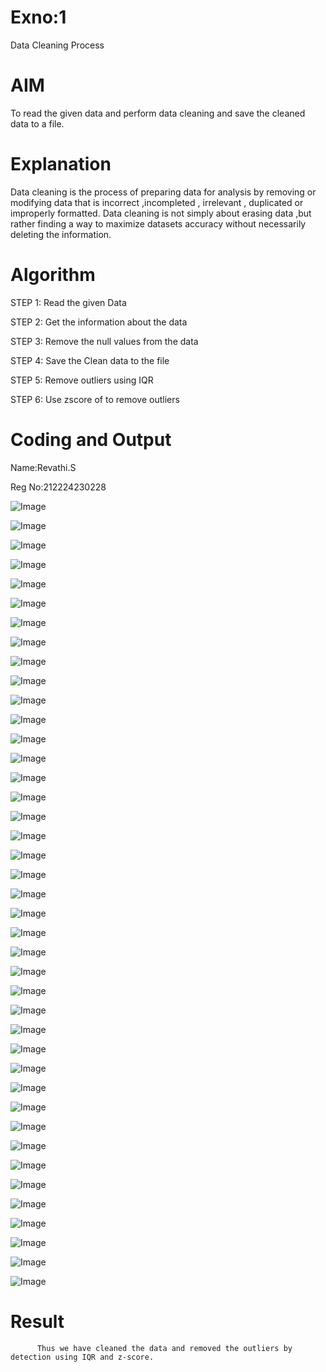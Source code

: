 # Exno:1
Data Cleaning Process

# AIM
To read the given data and perform data cleaning and save the cleaned data to a file.

# Explanation
Data cleaning is the process of preparing data for analysis by removing or modifying data that is incorrect ,incompleted , irrelevant , duplicated or improperly formatted. Data cleaning is not simply about erasing data ,but rather finding a way to maximize datasets accuracy without necessarily deleting the information.

# Algorithm
STEP 1: Read the given Data

STEP 2: Get the information about the data

STEP 3: Remove the null values from the data

STEP 4: Save the Clean data to the file

STEP 5: Remove outliers using IQR

STEP 6: Use zscore of to remove outliers

# Coding and Output
Name:Revathi.S


Reg No:212224230228

![Image](https://github.com/user-attachments/assets/6f51ef07-5810-44aa-b9f6-2534dc8c49cf)

![Image](https://github.com/user-attachments/assets/597b7d4b-4cda-4bed-94ff-6c6cbe021963)

![Image](https://github.com/user-attachments/assets/f9431648-bd22-4e8c-8ded-5fb7739a9bbd)

![Image](https://github.com/user-attachments/assets/270c6f25-e9ee-4300-a669-17229daa42fd)

![Image](https://github.com/user-attachments/assets/877b378f-f44c-4332-b840-92bf6d0695f3)

![Image](https://github.com/user-attachments/assets/ad1175b6-8ab0-407c-ae6d-0ba795e4f360)

![Image](https://github.com/user-attachments/assets/4de3daad-931c-4282-bf64-58078b15c921)

![Image](https://github.com/user-attachments/assets/5313c602-5993-4cc0-a606-b1fc0fe919b1)

![Image](https://github.com/user-attachments/assets/6ba5e134-5bd7-4e46-9205-7393ed8300ad)

![Image](https://github.com/user-attachments/assets/d4646da7-d271-4ca7-bf44-4733c8526e3d)

![Image](https://github.com/user-attachments/assets/a0b408f6-7b2f-4e7a-88b9-92e7f0f4dff7)

![Image](https://github.com/user-attachments/assets/fba061d1-24f3-4bc7-8332-34f09eda70d8)

![Image](https://github.com/user-attachments/assets/f3ea6c97-3343-4b9d-a8de-7b523f0a4072)

![Image](https://github.com/user-attachments/assets/20a326ad-6f13-4ac2-81a5-2dbffb21cc4b)

![Image](https://github.com/user-attachments/assets/794ece0e-b583-4053-b8e4-a3dc1b86cbed)

![Image](https://github.com/user-attachments/assets/af7a5020-a1f3-4d09-9e7f-f4b0cb4af580)

![Image](https://github.com/user-attachments/assets/85500810-3f1b-475c-9737-b361d2d734eb)

![Image](https://github.com/user-attachments/assets/e1717d42-35e9-4ae2-98cd-423d86b59f18)

![Image](https://github.com/user-attachments/assets/7ada1d7b-5141-44ff-9d1f-d81db575cad9)

![Image](https://github.com/user-attachments/assets/9183a53c-43d6-4c8e-9986-c915dbcb304c)

![Image](https://github.com/user-attachments/assets/44b2285c-e7b2-43a3-b296-2451b8e8f930)

![Image](https://github.com/user-attachments/assets/9ccf3850-6239-42e6-aa7b-3e2929a025c1)

![Image](https://github.com/user-attachments/assets/a1b785d5-752f-42bf-95fd-bfe24aad72f0)

![Image](https://github.com/user-attachments/assets/bf631242-1451-4c95-aa88-ed582cdb6ce9)

![Image](https://github.com/user-attachments/assets/cd2b7092-0f5a-4d68-a8ed-820d5bef8bc8)

![Image](https://github.com/user-attachments/assets/58c51eb8-e6f4-4c2c-b8c7-f49ab332ae9c)

![Image](https://github.com/user-attachments/assets/c0f85c2e-233b-472a-aaad-fc872dad0354)

![Image](https://github.com/user-attachments/assets/b4e32735-f38c-43b3-acd0-5d22dcfadb54)

![Image](https://github.com/user-attachments/assets/01de36ef-57ec-4e3a-8d98-3c15ff5aabbe)

![Image](https://github.com/user-attachments/assets/2fe8869a-bba0-4d07-a6d8-fc874258eaed)

![Image](https://github.com/user-attachments/assets/085f6c6c-5432-494a-b341-6b5bda24ffe1)

![Image](https://github.com/user-attachments/assets/604e290e-65bf-4dd1-b357-58b3bbddb270)

![Image](https://github.com/user-attachments/assets/5c32d689-d58e-49b5-b689-247fe6974c6a)

![Image](https://github.com/user-attachments/assets/0a34ca8a-0ddb-44f6-a777-5a4f716d6093)

![Image](https://github.com/user-attachments/assets/417b8ca0-0b1e-4c86-b812-140621adf2c6)

![Image](https://github.com/user-attachments/assets/8c0dfb23-9708-4354-9ac3-4d19933f3504)

![Image](https://github.com/user-attachments/assets/cfe48d88-bb52-4426-8cf0-0f574d6e704c)

![Image](https://github.com/user-attachments/assets/0132b04b-3535-4730-ab26-d2840a40cd7e)

![Image](https://github.com/user-attachments/assets/c7cc57d9-b325-499b-9fe4-21a78dac1ffa)

![Image](https://github.com/user-attachments/assets/487561ff-a4fc-44d7-86d1-9ae1304dd7fc)

![Image](https://github.com/user-attachments/assets/6925fe59-fc3e-47ec-8101-9c01fe4f0515)
# Result
          Thus we have cleaned the data and removed the outliers by detection using IQR and z-score.
